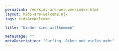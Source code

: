 ```yaml
---
permalink: /en/kids-are-welcome/index.html
layout: kids-are-welcome.njk
tags: kidsAreWelcome

title: "Kinder sind willkommen"

metaImage: ""
metaDescription: "Surfing, Biken und vieles mehr"
---
```

